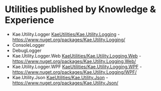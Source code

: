 # Utilities published by Knowledge & Experience  
- Kae.Utility.Logger [KaeUtilities/Kae.Utility.Logging](./KaeUtilities/Kae.Utility.Logging) - https://www.nuget.org/packages/Kae.Utility.Logging/
 - ConsoleLogger
 - DebugLogger
- Kae.Utility.Logger.Web [KaeUtilities/Kae.Utility.Logging.Web](./KaeUtilities/Kae.Utility.Logging.Web) - https://www.nuget.org/packages/Kae.Utility.Logging.Web/
- Kae.Utility.Logger.WPF [KaeUtilities/Kae.Utility.Logging.WPF](./KaeUtilities/Kae.Utility.Logging.WPF) - https://www.nuget.org/packages/Kae.Utility.Logging/WPF/
- Kae.Utility.Json [KaeUtilities/Kae.Utility.Json](./KaeUtilities/Kae.Utility.Json) - https://www.nuget.org/packages/Kae.Utility.Json/

